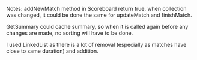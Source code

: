 Notes:
addNewMatch method in Scoreboard return true, when collection was changed, it could be
done the same for updateMatch and finishMatch.

GetSummary could cache summary, so when it is called again before any changes are made,
no sorting will have to be done.

I used LinkedList as there is a lot of removal (especially as matches have close to 
same duration) and addition.